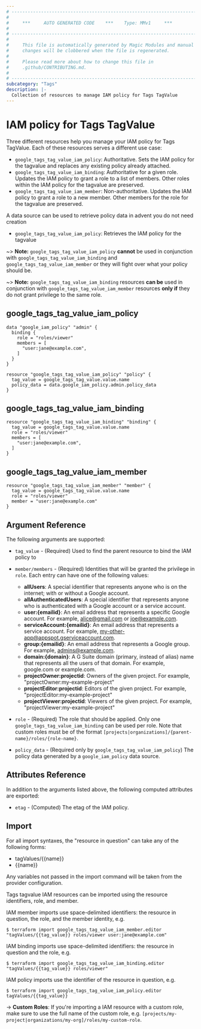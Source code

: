 ```yaml
---
# ----------------------------------------------------------------------------
#
#     ***     AUTO GENERATED CODE    ***    Type: MMv1     ***
#
# ----------------------------------------------------------------------------
#
#     This file is automatically generated by Magic Modules and manual
#     changes will be clobbered when the file is regenerated.
#
#     Please read more about how to change this file in
#     .github/CONTRIBUTING.md.
#
# ----------------------------------------------------------------------------
subcategory: "Tags"
description: |-
  Collection of resources to manage IAM policy for Tags TagValue
---
```


# IAM policy for Tags TagValue
Three different resources help you manage your IAM policy for Tags TagValue. Each of these resources serves a different use case:

* `google_tags_tag_value_iam_policy`: Authoritative. Sets the IAM policy for the tagvalue and replaces any existing policy already attached.
* `google_tags_tag_value_iam_binding`: Authoritative for a given role. Updates the IAM policy to grant a role to a list of members. Other roles within the IAM policy for the tagvalue are preserved.
* `google_tags_tag_value_iam_member`: Non-authoritative. Updates the IAM policy to grant a role to a new member. Other members for the role for the tagvalue are preserved.

A data source can be used to retrieve policy data in advent you do not need creation

* `google_tags_tag_value_iam_policy`: Retrieves the IAM policy for the tagvalue

~> **Note:** `google_tags_tag_value_iam_policy` **cannot** be used in conjunction with `google_tags_tag_value_iam_binding` and `google_tags_tag_value_iam_member` or they will fight over what your policy should be.

~> **Note:** `google_tags_tag_value_iam_binding` resources **can be** used in conjunction with `google_tags_tag_value_iam_member` resources **only if** they do not grant privilege to the same role.



## google_tags_tag_value_iam_policy

```hcl
data "google_iam_policy" "admin" {
  binding {
    role = "roles/viewer"
    members = [
      "user:jane@example.com",
    ]
  }
}

resource "google_tags_tag_value_iam_policy" "policy" {
  tag_value = google_tags_tag_value.value.name
  policy_data = data.google_iam_policy.admin.policy_data
}
```

## google_tags_tag_value_iam_binding

```hcl
resource "google_tags_tag_value_iam_binding" "binding" {
  tag_value = google_tags_tag_value.value.name
  role = "roles/viewer"
  members = [
    "user:jane@example.com",
  ]
}
```

## google_tags_tag_value_iam_member

```hcl
resource "google_tags_tag_value_iam_member" "member" {
  tag_value = google_tags_tag_value.value.name
  role = "roles/viewer"
  member = "user:jane@example.com"
}
```


## Argument Reference

The following arguments are supported:

* `tag_value` - (Required) Used to find the parent resource to bind the IAM policy to

* `member/members` - (Required) Identities that will be granted the privilege in `role`.
  Each entry can have one of the following values:
  * **allUsers**: A special identifier that represents anyone who is on the internet; with or without a Google account.
  * **allAuthenticatedUsers**: A special identifier that represents anyone who is authenticated with a Google account or a service account.
  * **user:{emailid}**: An email address that represents a specific Google account. For example, alice@gmail.com or joe@example.com.
  * **serviceAccount:{emailid}**: An email address that represents a service account. For example, my-other-app@appspot.gserviceaccount.com.
  * **group:{emailid}**: An email address that represents a Google group. For example, admins@example.com.
  * **domain:{domain}**: A G Suite domain (primary, instead of alias) name that represents all the users of that domain. For example, google.com or example.com.
  * **projectOwner:projectid**: Owners of the given project. For example, "projectOwner:my-example-project"
  * **projectEditor:projectid**: Editors of the given project. For example, "projectEditor:my-example-project"
  * **projectViewer:projectid**: Viewers of the given project. For example, "projectViewer:my-example-project"

* `role` - (Required) The role that should be applied. Only one
    `google_tags_tag_value_iam_binding` can be used per role. Note that custom roles must be of the format
    `[projects|organizations]/{parent-name}/roles/{role-name}`.

* `policy_data` - (Required only by `google_tags_tag_value_iam_policy`) The policy data generated by
  a `google_iam_policy` data source.

## Attributes Reference

In addition to the arguments listed above, the following computed attributes are
exported:

* `etag` - (Computed) The etag of the IAM policy.

## Import

For all import syntaxes, the "resource in question" can take any of the following forms:

* tagValues/{{name}}
* {{name}}

Any variables not passed in the import command will be taken from the provider configuration.

Tags tagvalue IAM resources can be imported using the resource identifiers, role, and member.

IAM member imports use space-delimited identifiers: the resource in question, the role, and the member identity, e.g.
```
$ terraform import google_tags_tag_value_iam_member.editor "tagValues/{{tag_value}} roles/viewer user:jane@example.com"
```

IAM binding imports use space-delimited identifiers: the resource in question and the role, e.g.
```
$ terraform import google_tags_tag_value_iam_binding.editor "tagValues/{{tag_value}} roles/viewer"
```

IAM policy imports use the identifier of the resource in question, e.g.
```
$ terraform import google_tags_tag_value_iam_policy.editor tagValues/{{tag_value}}
```

-> **Custom Roles**: If you're importing a IAM resource with a custom role, make sure to use the
 full name of the custom role, e.g. `[projects/my-project|organizations/my-org]/roles/my-custom-role`.
